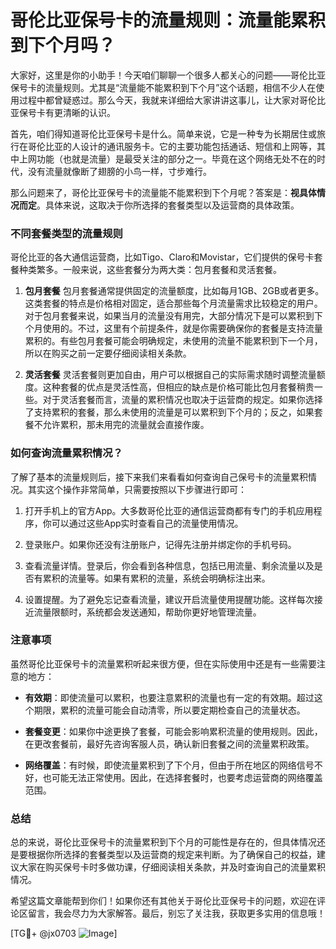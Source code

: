 # 哥伦比亚保号卡的流量规则：流量能累积到下个月吗？

大家好，这里是你的小助手！今天咱们聊聊一个很多人都关心的问题——哥伦比亚保号卡的流量规则。尤其是“流量能不能累积到下个月”这个话题，相信不少人在使用过程中都曾疑惑过。那么今天，我就来详细给大家讲讲这事儿，让大家对哥伦比亚保号卡有更清晰的认识。

首先，咱们得知道哥伦比亚保号卡是什么。简单来说，它是一种专为长期居住或旅行在哥伦比亚的人设计的通讯服务卡。它的主要功能包括通话、短信和上网等，其中上网功能（也就是流量）是最受关注的部分之一。毕竟在这个网络无处不在的时代，没有流量就像断了翅膀的小鸟一样，寸步难行。

那么问题来了，哥伦比亚保号卡的流量能不能累积到下个月呢？答案是：**视具体情况而定**。具体来说，这取决于你所选择的套餐类型以及运营商的具体政策。

### 不同套餐类型的流量规则

哥伦比亚的各大通信运营商，比如Tigo、Claro和Movistar，它们提供的保号卡套餐种类繁多。一般来说，这些套餐分为两大类：包月套餐和灵活套餐。

1. **包月套餐**
   包月套餐通常提供固定的流量额度，比如每月1GB、2GB或者更多。这类套餐的特点是价格相对固定，适合那些每个月流量需求比较稳定的用户。对于包月套餐来说，如果当月的流量没有用完，大部分情况下是可以累积到下个月使用的。不过，这里有个前提条件，就是你需要确保你的套餐是支持流量累积的。有些包月套餐可能会明确规定，未使用的流量不能累积到下一个月，所以在购买之前一定要仔细阅读相关条款。

2. **灵活套餐**
   灵活套餐则更加自由，用户可以根据自己的实际需求随时调整流量额度。这种套餐的优点是灵活性高，但相应的缺点是价格可能比包月套餐稍贵一些。对于灵活套餐而言，流量的累积情况也取决于运营商的规定。如果你选择了支持累积的套餐，那么未使用的流量是可以累积到下个月的；反之，如果套餐不允许累积，那未用完的流量就会直接作废。

### 如何查询流量累积情况？

了解了基本的流量规则后，接下来我们来看看如何查询自己保号卡的流量累积情况。其实这个操作非常简单，只需要按照以下步骤进行即可：

1. 打开手机上的官方App。大多数哥伦比亚的通信运营商都有专门的手机应用程序，你可以通过这些App实时查看自己的流量使用情况。
   
2. 登录账户。如果你还没有注册账户，记得先注册并绑定你的手机号码。

3. 查看流量详情。登录后，你会看到各种信息，包括已用流量、剩余流量以及是否有累积的流量等。如果有累积的流量，系统会明确标注出来。

4. 设置提醒。为了避免忘记查看流量，建议开启流量使用提醒功能。这样每次接近流量限额时，系统都会发送通知，帮助你更好地管理流量。

### 注意事项

虽然哥伦比亚保号卡的流量累积听起来很方便，但在实际使用中还是有一些需要注意的地方：

- **有效期**：即使流量可以累积，也要注意累积的流量也有一定的有效期。超过这个期限，累积的流量可能会自动清零，所以要定期检查自己的流量状态。

- **套餐变更**：如果你中途更换了套餐，可能会影响累积流量的使用规则。因此，在更改套餐前，最好先咨询客服人员，确认新旧套餐之间的流量累积政策。

- **网络覆盖**：有时候，即使流量累积到了下个月，但由于所在地区的网络信号不好，也可能无法正常使用。因此，在选择套餐时，也要考虑运营商的网络覆盖范围。

### 总结

总的来说，哥伦比亚保号卡的流量累积到下个月的可能性是存在的，但具体情况还是要根据你所选择的套餐类型以及运营商的规定来判断。为了确保自己的权益，建议大家在购买保号卡时多做功课，仔细阅读相关条款，并及时查询自己的流量累积情况。

希望这篇文章能帮到你们！如果你还有其他关于哥伦比亚保号卡的问题，欢迎在评论区留言，我会尽力为大家解答。最后，别忘了关注我，获取更多实用的信息哦！

[TG💪+ @jx0703 ![Image](https://github.com/user-attachments/assets/dbca1d08-cadb-493c-b0ec-ad6f7a83f270)]